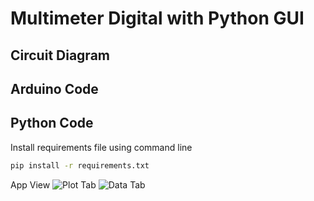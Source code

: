 # Multimeter Digital with Python GUI

## Circuit Diagram

## Arduino Code

## Python Code

Install requirements file using command line
```bash
pip install -r requirements.txt
```

App View
![Plot Tab](https://github.com/FillahAlamsyah/Multimeter-Digital/blob/main/images/data_view.png./images/plot-view.png)
![Data Tab](https://github.com/FillahAlamsyah/Multimeter-Digital/blob/main/images/data_view.png./images/data-view.png)
